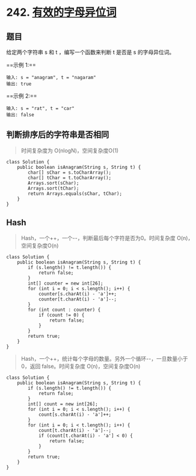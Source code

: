 # 242. [有效的字母异位词](https://leetcode-cn.com/problems/valid-anagram/description/)

## 题目

给定两个字符串 s 和 t ，编写一个函数来判断 t 是否是 s 的字母异位词。

==示例 1:==

```
输入: s = "anagram", t = "nagaram"
输出: true
```

==示例 2:==

```
输入: s = "rat", t = "car"
输出: false
```

## 判断排序后的字符串是否相同

> 时间复杂度为 O(nlogN)，空间复杂度O(1)

```
class Solution {
    public boolean isAnagram(String s, String t) {
        char[] sChar = s.toCharArray();
        char[] tChar = t.toCharArray();
        Arrays.sort(sChar);
        Arrays.sort(tChar);
        return Arrays.equals(sChar, tChar);
    }
}
```

## Hash

> Hash，一个++，一个--，判断最后每个字符是否为0。时间复杂度 O(n)，空间复杂度O(n)


```
class Solution {
    public boolean isAnagram(String s, String t) {
        if (s.length() != t.length()) {
            return false;
        }
        int[] counter = new int[26];
        for (int i = 0; i < s.length(); i++) {
            counter[s.charAt(i) - 'a']++;
            counter[t.charAt(i) - 'a']--;
        }
        for (int count : counter) {
            if (count != 0) {
                return false;
            }
        }
        return true;
    }
}
```

> Hash，一个++，统计每个字母的数量。另外一个循环--，一旦数量小于0，返回 false。时间复杂度 O(n)，空间复杂度O(n)

```
class Solution {
    public boolean isAnagram(String s, String t) {
        if (s.length() != t.length()) {
            return false;
        }
        int[] count = new int[26];
        for (int i = 0; i < s.length(); i++) {
            count[s.charAt(i) - 'a']++;
        }
        for (int i = 0; i < t.length(); i++) {
            count[t.charAt(i) - 'a']--;
            if (count[t.charAt(i) - 'a'] < 0) {
                return false;
            }
        }
        return true;
    }
}
```



